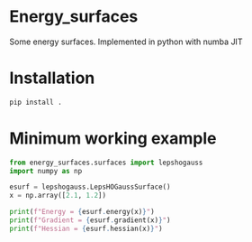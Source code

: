 # Energy_surfaces
Some energy surfaces. Implemented in python with numba JIT

# Installation

```bash
pip install .
```

# Minimum working example
```python
from energy_surfaces.surfaces import lepshogauss
import numpy as np

esurf = lepshogauss.LepsHOGaussSurface()
x = np.array([2.1, 1.2])

print(f"Energy = {esurf.energy(x)}")
print(f"Gradient = {esurf.gradient(x)}")
print(f"Hessian = {esurf.hessian(x)}")
```
